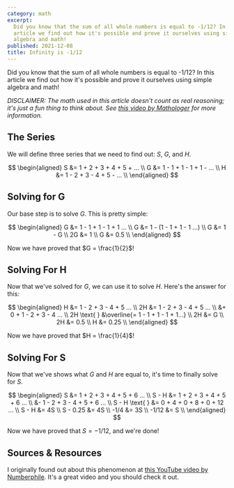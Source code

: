 ```yaml
---
category: math
excerpt:
  Did you know that the sum of all whole numbers is equal to -1/12? In this
  article we find out how it's possible and prove it ourselves using simple
  algebra and math!
published: 2021-12-08
title: Infinity is -1/12
---
```


Did you know that the sum of all whole numbers is equal to -1/12? In this
article we find out how it's possible and prove it ourselves using simple
algebra and math!

_DISCLAIMER: The math used in this article doesn't count as real reasoning; it's
just a fun thing to think about. See
[this video by Mathologer](https://youtube.com/watch?v=YuIIjLr6vUA) for more
information._

## The Series

We will define three series that we need to find out: $S$, $G$, and $H$.

$$
\begin{aligned}
S &= 1 + 2 + 3 + 4 + 5 + ... \\
G &= 1 - 1 + 1 - 1 + 1 - ... \\
H &= 1 - 2 + 3 - 4 + 5 - ... \\
\end{aligned}
$$

## Solving for G

Our base step is to solve $G$. This is pretty simple:

$$
\begin{aligned}
G &= 1 - 1 + 1 - 1 + 1 ... \\
G &= 1 - (1 - 1 + 1 - 1 ...) \\
G &= 1 - G \\
2G &= 1 \\
G &= 0.5 \\
\end{aligned}
$$

Now we have proved that $G = \frac{1}{2}$!

## Solving For H

Now that we've solved for $G$, we can use it to solve $H$. Here's the answer for
this:

$$
\begin{aligned}
H &= 1 - 2 + 3 - 4 + 5 ... \\
2H &= 1 - 2 + 3 - 4 + 5 ... \\
   &+ 0 + 1 - 2 + 3 - 4 ... \\
2H \text{ } &\overline{= 1 - 1 + 1 - 1 + 1...} \\
2H &= G \\
2H &= 0.5 \\
H &= 0.25 \\
\end{aligned}
$$

Now we have proved that $H = \frac{1}{4}$!

## Solving For S

Now that we've shows what $G$ and $H$ are equal to, it's time to finally solve
for $S$.

$$
\begin{aligned}
S &= 1 + 2 + 3 + 4 + 5 + 6 ... \\
S - H &= 1 + 2 + 3 + 4 + 5 + 6 ... \\
&- 1 - 2 + 3 - 4 + 5 + 6 ... \\
S - H \text{ } &= 0 + 4 + 0 + 8 + 0 + 12 ... \\
S - H &= 4S \\
S - 0.25 &= 4S \\
-1/4 &= 3S \\
-1/12 &= S \\
\end{aligned}
$$

Now we have proved that $S = -1/12$, and we're done!

## Sources & Resources

I originally found out about this phenomenon at
[this YouTube video by Numberphile](https://www.youtube.com/watch?v=w-I6XTVZXww).
It's a great video and you should check it out.
